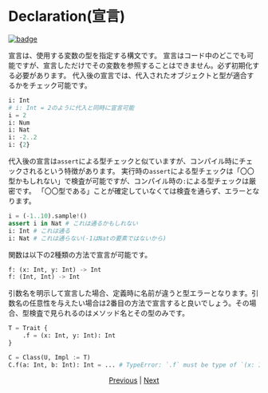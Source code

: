# Declaration(宣言)

[![badge](https://img.shields.io/endpoint.svg?url=https%3A%2F%2Fgezf7g7pd5.execute-api.ap-northeast-1.amazonaws.com%2Fdefault%2Fsource_up_to_date%3Fowner%3Derg-lang%26repos%3Derg%26ref%3Dmain%26path%3Ddoc/EN/syntax/03_declaration.md%26commit_hash%3D51de3c9d5a9074241f55c043b9951b384836b258)](https://gezf7g7pd5.execute-api.ap-northeast-1.amazonaws.com/default/source_up_to_date?owner=erg-lang&repos=erg&ref=main&path=doc/EN/syntax/03_declaration.md&commit_hash=51de3c9d5a9074241f55c043b9951b384836b258)

宣言は、使用する変数の型を指定する構文です。
宣言はコード中のどこでも可能ですが、宣言しただけでその変数を参照することはできません。必ず初期化する必要があります。
代入後の宣言では、代入されたオブジェクトと型が適合するかをチェック可能です。

```python
i: Int
# i: Int = 2のように代入と同時に宣言可能
i = 2
i: Num
i: Nat
i: -2..2
i: {2}
```

代入後の宣言は`assert`による型チェックと似ていますが、コンパイル時にチェックされるという特徴があります。
実行時の`assert`による型チェックは「〇〇型かもしれない」で検査が可能ですが、コンパイル時の`:`による型チェックは厳密です。
「〇〇型である」ことが確定していなくては検査を通らず、エラーとなります。

```python
i = (-1..10).sample!()
assert i in Nat # これは通るかもしれない
i: Int # これは通る
i: Nat # これは通らない(-1はNatの要素ではないから)
```

関数は以下の2種類の方法で宣言が可能です。

```python
f: (x: Int, y: Int) -> Int
f: (Int, Int) -> Int
```

引数名を明示して宣言した場合、定義時に名前が違うと型エラーとなります。引数名の任意性を与えたい場合は2番目の方法で宣言すると良いでしょう。その場合、型検査で見られるのはメソッド名とその型のみです。

```python
T = Trait {
    .f = (x: Int, y: Int): Int
}

C = Class(U, Impl := T)
C.f(a: Int, b: Int): Int = ... # TypeError: `.f` must be type of `(x: Int, y: Int) -> Int`, not `(a: Int, b: Int) -> Int`
```

<p align='center'>
    <a href='./02_name.md'>Previous</a> | <a href='./04_function.md'>Next</a>
</p>
